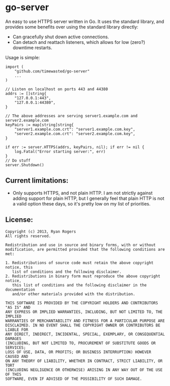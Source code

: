 go-server
=========

An easy to use HTTPS server written in Go.  It uses the standard library, and provides some benefits over using the standard library directly:

* Can gracefully shut down active connections.
* Can detach and reattach listeners, which allows for low (zero?) downtime restarts.

Usage is simple:

```
import (
	"github.com/timewasted/go-server"
	...
)

// Listen on localhost on ports 443 and 44380
addrs := []string{
	"127.0.0.1:443",
	"127.0.0.1:44380",
}

// The above addresses are serving server1.example.com and server2.example.com
keyPairs := map[string]string{
	"server1.example.com.crt": "server1.example.com.key",
	"server2.example.com.crt": "server2.example.com.key",
}

if err := server.HTTPS(addrs, keyPairs, nil); if err != nil {
	log.Fatal("Error starting server:", err)
}
// Do stuff
server.Shutdown()
```

Current limitations:
--------------------

* Only supports HTTPS, and not plain HTTP.  I am not strictly against adding support for plain HTTP, but I generally feel that plain HTTP is not a valid option these days, so it's pretty low on my list of priorities.

License:
--------
```
Copyright (c) 2013, Ryan Rogers
All rights reserved.

Redistribution and use in source and binary forms, with or without
modification, are permitted provided that the following conditions are met: 

1. Redistributions of source code must retain the above copyright notice, this
   list of conditions and the following disclaimer. 
2. Redistributions in binary form must reproduce the above copyright notice,
   this list of conditions and the following disclaimer in the documentation
   and/or other materials provided with the distribution. 

THIS SOFTWARE IS PROVIDED BY THE COPYRIGHT HOLDERS AND CONTRIBUTORS "AS IS" AND
ANY EXPRESS OR IMPLIED WARRANTIES, INCLUDING, BUT NOT LIMITED TO, THE IMPLIED
WARRANTIES OF MERCHANTABILITY AND FITNESS FOR A PARTICULAR PURPOSE ARE
DISCLAIMED. IN NO EVENT SHALL THE COPYRIGHT OWNER OR CONTRIBUTORS BE LIABLE FOR
ANY DIRECT, INDIRECT, INCIDENTAL, SPECIAL, EXEMPLARY, OR CONSEQUENTIAL DAMAGES
(INCLUDING, BUT NOT LIMITED TO, PROCUREMENT OF SUBSTITUTE GOODS OR SERVICES;
LOSS OF USE, DATA, OR PROFITS; OR BUSINESS INTERRUPTION) HOWEVER CAUSED AND
ON ANY THEORY OF LIABILITY, WHETHER IN CONTRACT, STRICT LIABILITY, OR TORT
(INCLUDING NEGLIGENCE OR OTHERWISE) ARISING IN ANY WAY OUT OF THE USE OF THIS
SOFTWARE, EVEN IF ADVISED OF THE POSSIBILITY OF SUCH DAMAGE.
```
